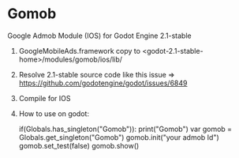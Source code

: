 # Gomob
Google Admob Module (IOS) for Godot Engine 2.1-stable


1) GoogleMobileAds.framework copy to <godot-2.1-stable-home>/modules/gomob/ios/lib/
2) Resolve 2.1-stable source code like this issue => https://github.com/godotengine/godot/issues/6849
3) Compile for IOS 

4) How to use on godot:

	if(Globals.has_singleton("Gomob")):
		print("Gomob")
		var gomob = Globals.get_singleton("Gomob")
		gomob.init("your admob Id")
		gomob.set_test(false)
		gomob.show()
